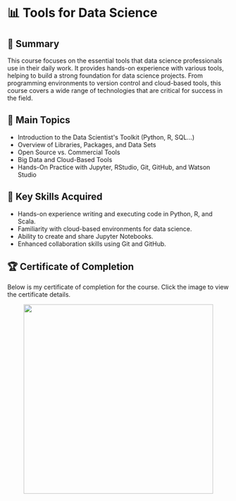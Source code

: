 # 📊 Tools for Data Science

## 📄 Summary
This course focuses on the essential tools that data science professionals use in their daily work. It provides hands-on experience with various tools, helping to build a strong foundation for data science projects. From programming environments to version control and cloud-based tools, this course covers a wide range of technologies that are critical for success in the field.

## 📑 Main Topics
- Introduction to the Data Scientist's Toolkit (Python, R, SQL...)
- Overview of Libraries, Packages, and Data Sets
- Open Source vs. Commercial Tools
- Big Data and Cloud-Based Tools
- Hands-On Practice with Jupyter, RStudio, Git, GitHub, and Watson Studio

## 🔑 Key Skills Acquired
- Hands-on experience writing and executing code in Python, R, and Scala.
- Familiarity with cloud-based environments for data science.
- Ability to create and share Jupyter Notebooks.
- Enhanced collaboration skills using Git and GitHub.

## 🏆 Certificate of Completion
Below is my certificate of completion for the course. Click the image to view the certificate details.

<p align="middle">
  <a href="https://coursera.org/share/your_certificate_link"><img src="https://user-images.githubusercontent.com/84391594/152703941-8c1b3e93-7358-4274-8c7d-b152d3132814.png" height="430"></a>
</p>
